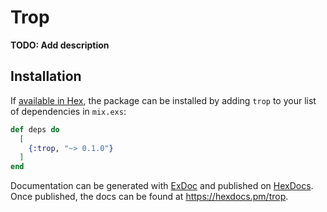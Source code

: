 # Trop

**TODO: Add description**

## Installation

If [available in Hex](https://hex.pm/docs/publish), the package can be installed
by adding `trop` to your list of dependencies in `mix.exs`:

```elixir
def deps do
  [
    {:trop, "~> 0.1.0"}
  ]
end
```

Documentation can be generated with [ExDoc](https://github.com/elixir-lang/ex_doc)
and published on [HexDocs](https://hexdocs.pm). Once published, the docs can
be found at <https://hexdocs.pm/trop>.

